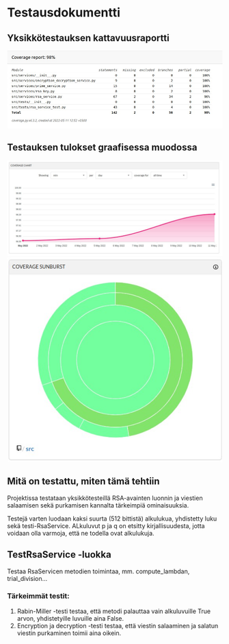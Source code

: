 # Testausdokumentti

## Yksikkötestauksen kattavuusraportti

![plot](https://github.com/ojanenmarianna/tiralabra-rsa/blob/main/dokumentaatio/kuvat/kattavuusraportti.jpg)

## Testauksen tulokset graafisessa muodossa

![plot](https://github.com/ojanenmarianna/tiralabra-rsa/blob/main/dokumentaatio/kuvat/coverage_graph_rsa.jpg)
![plot](https://github.com/ojanenmarianna/tiralabra-rsa/blob/main/dokumentaatio/kuvat/coverage_sunburst_rsa.jpg)

## Mitä on testattu, miten tämä tehtiin

Projektissa testataan yksikkötesteillä RSA-avainten luonnin ja viestien salaamisen sekä purkamisen kannalta tärkeimpiä ominaisuuksia.

Testejä varten luodaan kaksi suurta (512 bittistä) alkulukua, yhdistetty luku sekä testi-RsaService.
ALkuluvut p ja q on etsitty kirjallisuudesta, jotta voidaan olla varmoja, että ne todella ovat alkulukuja.

## TestRsaService -luokka

Testaa RsaServicen metodien toimintaa, mm. compute_lambdan, trial_division...

### Tärkeimmät testit:

1. Rabin-Miller -testi testaa, että metodi palauttaa vain alkuluvuille True arvon, yhdistetyille luvuille aina False.
2. Encryption ja decryption -testi testaa, että viestin salaaminen ja salatun viestin purkaminen toimii aina oikein.


